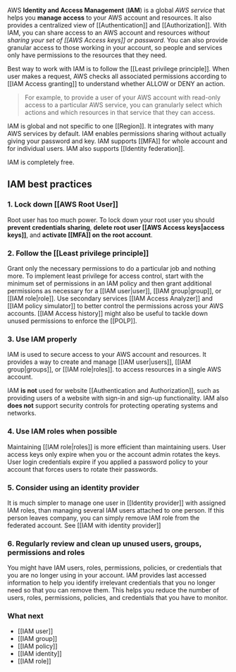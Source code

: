 AWS **Identity and Access Management** (**IAM**) is a global *AWS service* that helps you **manage access** to your AWS account and resources. It also provides a centralized view of [[Authentication]] and [[Authorization]]. With IAM, you can share access to an AWS account and resources *without sharing your set of [[AWS Access keys]] or password*. You can also provide granular access to those working in your account, so people and services only have permissions to the resources that they need. 

Best way to work with IAM is to follow the [[Least privilege principle]]. When user makes a request, AWS checks all associated permissions according to [[IAM Access granting]] to understand whether ALLOW or DENY an action.

> For example, to provide a user of your AWS account with read-only access to a particular AWS service, you can granularly select which actions and which resources in that service that they can access.

IAM is global and not specific to one [[Region]]. It integrates with many AWS services by default. IAM enables permissions sharing without actually giving your password and key. IAM supports [[MFA]] for whole account and for individual users. IAM also supports [[Identity federation]].

IAM is completely free.

## IAM best practices

### 1. Lock down [[AWS Root User]]

Root user has too much power. To lock down your root user you should **prevent credentials sharing**, **delete root user [[AWS Access keys|access keys]]**, and **activate [[MFA]] on the root account**.

### 2. Follow the [[Least privilege principle]]

Grant only the necessary permissions to do a particular job and nothing more. To implement least privilege for access control, start with the minimum set of permissions in an IAM policy and then grant additional permissions as necessary for a [[IAM user|user]], [[IAM group|group]], or [[IAM role|role]]. Use secondary services [[IAM Access Analyzer]] and [[IAM policy simulator]] to better control the permissions across your AWS accounts. [[IAM Access history]] might also be useful to tackle down unused permissions to enforce the [[POLP]].

### 3. Use IAM properly

IAM is used to secure access to your AWS account and resources. It provides a way to create and manage  [[IAM user|users]], [[IAM group|groups]], or [[IAM role|roles]]. to access resources in a single AWS account. 

IAM **is not** used for website [[Authentication and Authorization]], such as providing users of a website with sign-in and sign-up functionality. IAM also **does not** support security controls for protecting operating systems and networks.

### 4. Use IAM roles when possible

Maintaining [[IAM role|roles]] is more efficient than maintaining users. User access keys only expire when you or the account admin rotates the keys. User login credentials expire if you applied a password policy to your account that forces users to rotate their passwords.

### 5. Consider using an identity provider

It is much simpler to manage one user in [[Identity provider]] with assigned IAM roles, than managing several IAM users attached to one person. If this person leaves company, you can simply remove IAM role from the federated account. See [[IAM with identity provider]]

### 6. Regularly review and clean up unused users, groups, permissions and roles

You might have IAM users, roles, permissions, policies, or credentials that you are no longer using in your account. IAM provides last accessed information to help you identify irrelevant credentials that you no longer need so that you can remove them. This helps you reduce the number of users, roles, permissions, policies, and credentials that you have to monitor.

### What next

- [[IAM user]]
- [[IAM group]]
- [[IAM policy]]
- [[IAM identity]]
- [[IAM role]]